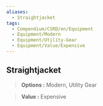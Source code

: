 ```yaml
---
aliases:
  - Straightjacket
tags:
  - Compendium/CSRD/en/Equipment
  - Equipment/Modern
  - Equipment/Utility-Gear
  - Equipment/Value/Expensive
---
```

  
    
## Straightjacket    
    
>    
> **Options :** Modern, Utility Gear    
> **Value :** Expensive